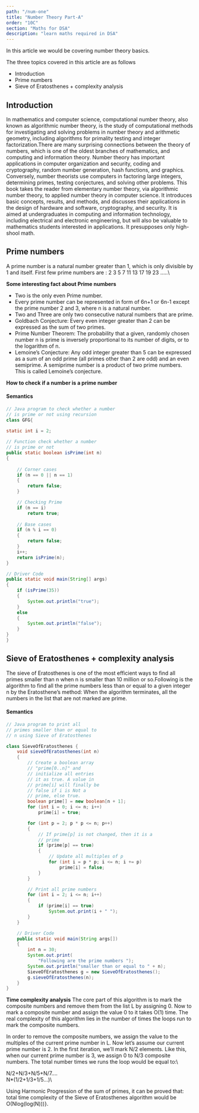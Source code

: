 ```yaml
---
path: "/num-one"
title: "Number Theory Part-A"
order: "10C"
section: "Maths for DSA"
description: "learn maths required in DSA"
---
```

In this article we would be covering number theory basics.

The three topics covered in this article are as follows
- Introduction
- Prime numbers
- Sieve of Eratosthenes + complexity analysis

## **Introduction**
In mathematics and computer science, computational number theory, also known as algorithmic number theory, is the study of computational methods for investigating and solving problems in number theory and arithmetic geometry, including algorithms for primality testing and integer factorization.There are many surprising connections between the theory of numbers, which is one of the oldest branches of mathematics, and computing and information theory. Number theory has important applications in computer organization and security, coding and cryptography, random number generation, hash functions, and graphics. Conversely, number theorists use computers in factoring large integers, determining primes, testing conjectures, and solving other problems. This book takes the reader from elementary number theory, via algorithmic number theory, to applied number theory in computer science. It introduces basic concepts, results, and methods, and discusses their applications in the design of hardware and software, cryptography, and security. It is aimed at undergraduates in computing and information technology, including electrical and electronic engineering, but will also be valuable to mathematics students interested in applications. It presupposes only high-shool math.

## **Prime numbers**
A prime number is a natural number greater than 1, which is only divisible by 1 and itself. First few prime numbers are : 2 3 5 7 11 13 17 19 23 …..\

**Some interesting fact about Prime numbers** 

- Two is the only even Prime number.
- Every prime number can be represented in form of 6n+1 or 6n-1 except the prime number 2 and 3, where n is a natural number.
- Two and Three are only two consecutive natural numbers that are prime.
- Goldbach Conjecture: Every even integer greater than 2 can be expressed as the sum of two primes.
- Prime Number Theorem: The probability that a given, randomly chosen number n is prime is inversely proportional to its number of digits, or to the logarithm of n.
- Lemoine’s Conjecture: Any odd integer greater than 5 can be expressed as a sum of an odd prime (all primes other than 2 are odd) and an even semiprime. A semiprime number is a product of two prime numbers. This is called Lemoine’s conjecture.

**How to check if a number is a prime number**

#### Semantics
```java
// Java program to check whether a number
// is prime or not using recursion
class GFG{
	
static int i = 2;

// Function check whether a number
// is prime or not
public static boolean isPrime(int n)
{
	
	// Corner cases
	if (n == 0 || n == 1)
	{
		return false;
	}

	// Checking Prime
	if (n == i)
		return true;
		
	// Base cases
	if (n % i == 0)
	{
		return false;
	}
	i++;
	return isPrime(n);
}

// Driver Code
public static void main(String[] args)
{
	if (isPrime(35))
	{
		System.out.println("true");
	}
	else
	{
		System.out.println("false");
	}
}
}
```
## **Sieve of Eratosthenes + complexity analysis**
The sieve of Eratosthenes is one of the most efficient ways to find all primes smaller than n when n is smaller than 10 million or so.Following is the algorithm to find all the prime numbers less than or equal to a given integer n by the Eratosthene’s method: 
When the algorithm terminates, all the numbers in the list that are not marked are prime.

#### Semantics
```java
// Java program to print all
// primes smaller than or equal to
// n using Sieve of Eratosthenes

class SieveOfEratosthenes {
	void sieveOfEratosthenes(int n)
	{
		// Create a boolean array
		// "prime[0..n]" and
		// initialize all entries
		// it as true. A value in
		// prime[i] will finally be
		// false if i is Not a
		// prime, else true.
		boolean prime[] = new boolean[n + 1];
		for (int i = 0; i <= n; i++)
			prime[i] = true;

		for (int p = 2; p * p <= n; p++)
		{
			// If prime[p] is not changed, then it is a
			// prime
			if (prime[p] == true)
			{
				// Update all multiples of p
				for (int i = p * p; i <= n; i += p)
					prime[i] = false;
			}
		}

		// Print all prime numbers
		for (int i = 2; i <= n; i++)
		{
			if (prime[i] == true)
				System.out.print(i + " ");
		}
	}

	// Driver Code
	public static void main(String args[])
	{
		int n = 30;
		System.out.print(
			"Following are the prime numbers ");
		System.out.println("smaller than or equal to " + n);
		SieveOfEratosthenes g = new SieveOfEratosthenes();
		g.sieveOfEratosthenes(n);
	}
}

```

**Time complexity analysis**
The core part of this algorithm is to mark the composite numbers and remove them from the list L by assigning 0. Now to mark a composite number and assign the value 0 to it takes O(1) time. The real complexity of this algorithm lies in the number of times the loops run to mark the composite numbers.

In order to remove the composite numbers, we assign the value  to the multiples of the current prime number in L. Now let’s assume our current prime number is 2. In the first iteration, we’ll mark N/2 elements. Like this, when our current prime number is 3, we assign 0 to N/3 composite numbers. The total number times we runs the loop would be equal to:\

N/2+N/3+N/5+N/7....\
N*(1/2+1/3+1/5...)\

Using Harmonic Progression of the sum of primes, it can be proved that: total time complexity of the Sieve of Eratosthenes algorithm would be O(Nlog(log(N)))}.







